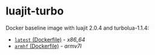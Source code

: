 # luajit-turbo
Docker baseline image with luajit 2.0.4 and turbolua-1.1.4:

* [`latest` (Dockerfile)](https://github.com/phedoreanu/luajit-turbo/blob/master/Dockerfile) - _x86_64_
* [`armhf`  (Dockerfile)](https://github.com/phedoreanu/luajit-turbo/blob/armhf/Dockerfile) - _armv7l_
